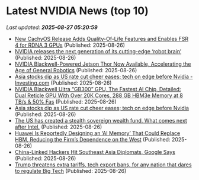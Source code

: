 # Latest NVIDIA News (top 10)
_Last updated: **2025-08-27 05:20:59**_

- [New CachyOS Release Adds Quality-Of-Life Features and Enables FSR 4 for RDNA 3 GPUs](https://www.madshrimps.be/news/new-cachyos-release-adds-quality-of-life-features-and-enables-fsr-4-for-rdna-3-gpus/) (Published: 2025-08-26)
- [NVIDIA releases the next generation of its cutting-edge ‘robot brain’](https://www.madshrimps.be/news/nvidia-releases-the-next-generation-of-its-cutting-edge-robot-brain/) (Published: 2025-08-26)
- [NVIDIA Blackwell-Powered Jetson Thor Now Available, Accelerating the Age of General Robotics](https://www.madshrimps.be/news/nvidia-blackwell-powered-jetson-thor-now-available-accelerating-the-age-of-general-robotics/) (Published: 2025-08-26)
- [Asia stocks dip as US rate cut cheer eases; tech on edge before Nvidia - Investing.com](https://slashdot.org/firehose.pl?op=view&amp;id=178869004) (Published: 2025-08-26)
- [NVIDIA Blackwell Ultra “GB300” GPU, The Fastest AI Chip, Detailed: Dual Reticle GPU With Over 20K Cores, 288 GB HBM3e Memory at 8 TB/s & 50% Fas](https://slashdot.org/firehose.pl?op=view&amp;id=178869002) (Published: 2025-08-26)
- [Asia stocks dip as US rate cut cheer eases; tech on edge before Nvidia](https://biztoc.com/x/9f052909cb4e7a03) (Published: 2025-08-26)
- [The US has created a stealth sovereign wealth fund. What comes next after Intel.](https://www.livemint.com/companies/the-us-has-created-a-stealth-sovereign-wealth-fund-what-comes-next-after-intel-11756182842965.html) (Published: 2025-08-26)
- [Huawei Is Reportedly Designing an ‘AI Memory’ That Could Replace HBM, Reducing the Firm’s Dependence on the West](https://wccftech.com/huawei-is-reportedly-designing-an-ai-memory-that-could-replace-hbm/) (Published: 2025-08-26)
- [China-Linked Hackers Hit Southeast Asia Diplomats, Google Says](https://www.insurancejournal.com/news/international/2025/08/26/836920.htm) (Published: 2025-08-26)
- [Trump threatens extra tariffs, tech export bans, for any nation that dares to regulate Big Tech](https://www.theregister.com/2025/08/26/trump_tech_tax_threat/) (Published: 2025-08-26)
